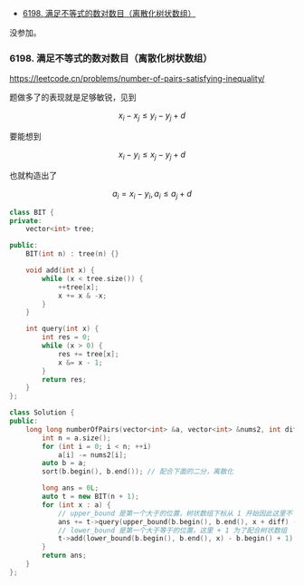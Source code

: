 
<!-- @import "[TOC]" {cmd="toc" depthFrom=1 depthTo=6 orderedList=false} -->

<!-- code_chunk_output -->

- [6198. 满足不等式的数对数目（离散化树状数组）](#6198-满足不等式的数对数目离散化树状数组)

<!-- /code_chunk_output -->

没参加。

### 6198. 满足不等式的数对数目（离散化树状数组）

https://leetcode.cn/problems/number-of-pairs-satisfying-inequality/

题做多了的表现就是足够敏锐，见到

$$x_i - x_j \le y_i - y_j + d$$

要能想到

$$x_i - y_i \le x_j - y_j + d$$

也就构造出了

$$a_i = x_i - y_i, a_i \le a_j + d$$

```cpp
class BIT {
private:
    vector<int> tree;

public:
    BIT(int n) : tree(n) {}

    void add(int x) {
        while (x < tree.size()) {
            ++tree[x];
            x += x & -x;
        }
    }

    int query(int x) {
        int res = 0;
        while (x > 0) {
            res += tree[x];
            x &= x - 1;
        }
        return res;
    }
};

class Solution {
public:
    long long numberOfPairs(vector<int> &a, vector<int> &nums2, int diff) {
        int n = a.size();
        for (int i = 0; i < n; ++i)
            a[i] -= nums2[i];
        auto b = a;
        sort(b.begin(), b.end()); // 配合下面的二分，离散化

        long ans = 0L;
        auto t = new BIT(n + 1);
        for (int x : a) {
            // upper_bound 是第一个大于的位置，树状数组下标从 1 开始因此这里不 - 1
            ans += t->query(upper_bound(b.begin(), b.end(), x + diff) - b.begin());
            // lower_bound 是第一个大于等于的位置，这里 + 1 为了配合树状数组
            t->add(lower_bound(b.begin(), b.end(), x) - b.begin() + 1);
        }
        return ans;
    }
};
```
